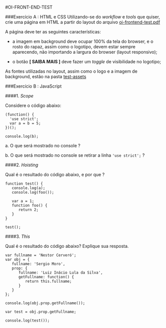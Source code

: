 #OI-FRONT-END-TEST



###Exercício A : HTML e CSS
Utilizando-se do _workflow_ e _tools_ que quiser, crie uma página em HTML a partir do layout do arquivo [oi-frontend-test.pdf](./test-assets/oi-frontend-test.pdf)

A página deve ter as seguintes características:

* a imagem em background deve ocupar 100% da tela do browser, e o rosto do rapaz, assim como o logotipo, devem estar sempre aparecendo, não importando a largura do browser (layout responsivo);

*  o botão **[ SAIBA MAIS ]** deve fazer um _toggle_ de visibilidade no logotipo;

As fontes utilizadas no layout, assim como o logo e a imagem de background, estão na pasta [test-assets](./test-assets)




###Exercício B : JavaScript

####1. _Scope_

Considere o código abaixo:

```
(function() {
  'use strict';
  var a = b = 5;
})();

console.log(b);
```

a. O que será mostrado no console ?

b. O que será mostrado no console se retirar a linha `'use strict';` ?



####2. _Hoisting_

Qual é o resultado do código abaixo, e por que ?

```
function test() {
   console.log(a);
   console.log(foo());
   
   var a = 1;
   function foo() {
      return 2;
   }
}

test();
```


####3. _This_

Qual é o resultado do código abaixo? Explique sua resposta.

```
var fullname = 'Nestor Cerveró';
var obj = {
   fullname: 'Sergio Moro',
   prop: {
      fullname: 'Luiz Inácio Lula da Silva',
      getFullname: function() {
         return this.fullname;
      }
   }
};

console.log(obj.prop.getFullname());

var test = obj.prop.getFullname;

console.log(test());
```
